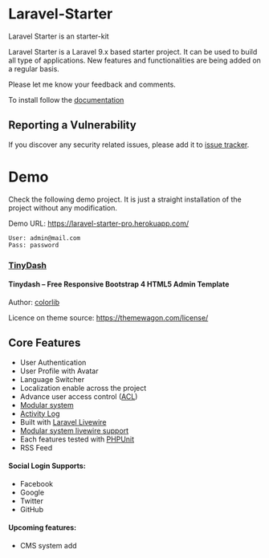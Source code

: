 # Laravel-Starter

Laravel Starter is an starter-kit 

Laravel Starter is a Laravel 9.x based starter project. 
It can be used to build all type of applications. 
New features and functionalities are being added on a regular basis.

Please let me know your feedback and comments.

To install follow the [documentation]()

## Reporting a Vulnerability
If you discover any security related issues, please add it to [issue tracker](https://github.com/emtiazzahid/laravel-starter/issues).

# Demo
Check the following demo project. It is just a straight installation of the project without any modification.

Demo URL: https://laravel-starter-pro.herokuapp.com/

```
User: admin@mail.com
Pass: password
```

### [TinyDash](https://themewagon.com/themes/free-responsive-bootstrap-4-html5-admin-template-tinydash/)
#### Tinydash – Free Responsive Bootstrap 4 HTML5 Admin Template
Author: [colorlib](https://colorlib.com/)

Licence on theme source: https://themewagon.com/license/
## Core Features
- User Authentication
- User Profile with Avatar
- Language Switcher
- Localization enable across the project
- Advance user access control ([ACL](https://bit.ly/3iG0F8J))
- [Modular system](https://docs.laravelmodules.com/v9/introduction) 
- [Activity Log](https://spatie.be/docs/laravel-activitylog/v4/introduction)
- Built with [Laravel Livewire](https://laravel-livewire.com/)
- [Modular system livewire support](https://github.com/mhmiton/laravel-modules-livewire)
- Each features tested with [PHPUnit](https://laravel.com/docs/9.x/testing)
- RSS Feed

#### Social Login Supports:
- Facebook
- Google
- Twitter
- GitHub

#### Upcoming features:
- CMS system add

